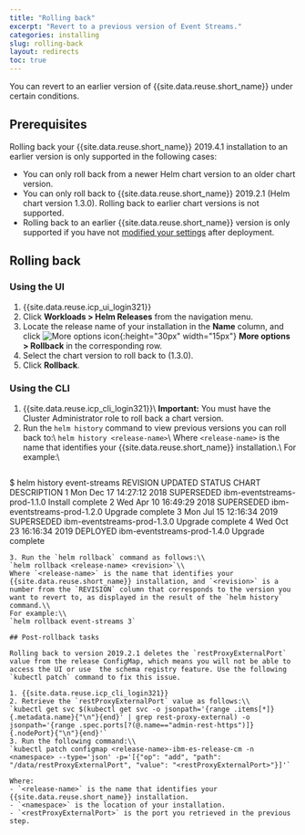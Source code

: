 ```yaml
---
title: "Rolling back"
excerpt: "Revert to a previous version of Event Streams."
categories: installing
slug: rolling-back
layout: redirects
toc: true
---
```


You can revert to an earlier version of {{site.data.reuse.short_name}} under certain conditions.

<!--"rollback", or "roll back", or use a phrase such as "revert to an earlier version".-->

## Prerequisites

Rolling back your {{site.data.reuse.short_name}} 2019.4.1 installation to an earlier version is only supported in the following cases:

- You can only roll back from a newer Helm chart version to an older chart version.
- You can only roll back to {{site.data.reuse.short_name}} 2019.2.1 (Helm chart version 1.3.0). Rolling back to earlier chart versions is not supported.
- Rolling back to an earlier {{site.data.reuse.short_name}} version is only supported if you have not [modified your settings](../../administering/modifying-installation/) after deployment.

## Rolling back

### Using the UI

1. {{site.data.reuse.icp_ui_login321}}
3. Click **Workloads > Helm Releases** from the navigation menu.
4. Locate the release name of your installation in the **Name** column, and click ![More options icon](../../../images/more_options.png "Three vertical dots for the more options icon at end of each row."){:height="30px" width="15px"} **More options > Rollback** in the corresponding row.
5. Select the chart version to roll back to (1.3.0).
6. Click **Rollback**.

### Using the CLI

1. {{site.data.reuse.icp_cli_login321}}\\
   **Important:** You must have the Cluster Administrator role to roll back a chart version.
2. Run the `helm history` command to view previous versions you can roll back to:\\
   `helm history <release-name>`\\
   Where `<release-name>` is the name that identifies your {{site.data.reuse.short_name}} installation.\\
   For example:\\
   ```
$ helm history event-streams
REVISION        UPDATED                         STATUS          CHART                           DESCRIPTION
1               Mon Dec 17 14:27:12 2018        SUPERSEDED      ibm-eventstreams-prod-1.1.0     Install complete
2               Wed Apr 10 16:49:29 2018        SUPERSEDED      ibm-eventstreams-prod-1.2.0     Upgrade complete
3               Mon Jul 15 12:16:34 2019        SUPERSEDED      ibm-eventstreams-prod-1.3.0     Upgrade complete
4               Wed Oct 23 16:16:34 2019        DEPLOYED        ibm-eventstreams-prod-1.4.0     Upgrade complete
   ```
3. Run the `helm rollback` command as follows:\\
   `helm rollback <release-name> <revision>`\\
   Where `<release-name>` is the name that identifies your {{site.data.reuse.short_name}} installation, and `<revision>` is a number from the `REVISION` column that corresponds to the version you want to revert to, as displayed in the result of the `helm history` command.\\
   For example:\\
   `helm rollback event-streams 3`

## Post-rollback tasks

Rolling back to version 2019.2.1 deletes the `restProxyExternalPort` value from the release ConfigMap, which means you will not be able to access the UI or use  the schema registry feature. Use the following `kubectl patch` command to fix this issue.

1. {{site.data.reuse.icp_cli_login321}}
2. Retrieve the `restProxyExternalPort` value as follows:\\
   `kubectl get svc $(kubectl get svc -o jsonpath='{range .items[*]}{.metadata.name}{"\n"}{end}' | grep rest-proxy-external) -o jsonpath='{range .spec.ports[?(@.name=="admin-rest-https")]}{.nodePort}{"\n"}{end}'`
3. Run the following command:\\
   `kubectl patch configmap <release-name>-ibm-es-release-cm -n <namespace> --type='json' -p='[{"op": "add", "path": "/data/restProxyExternalPort", "value": "<restProxyExternalPort>"}]'`

   Where:
   - `<release-name>` is the name that identifies your {{site.data.reuse.short_name}} installation.
   - `<namespace>` is the location of your installation.
   - `<restProxyExternalPort>` is the port you retrieved in the previous step.
